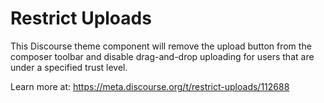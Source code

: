 # Restrict Uploads

This Discourse theme component will remove the upload button from the composer toolbar and disable drag-and-drop uploading for users that are under a specified trust level.

Learn more at: https://meta.discourse.org/t/restrict-uploads/112688
